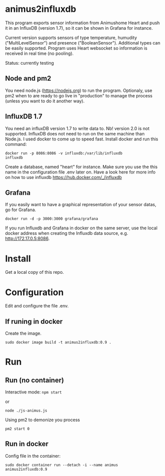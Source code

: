 # animus2influxdb
This program exports sensor information from Animushome Heart and push it in an InfluxDB (version 1.7), so it can be shown in Grafana for instance.

Current version supports sensors of type temperature, humudity ("MultiLevelSensor") and presence ("BooleanSensor"). Additional types can be easily supported. Program uses Heart websocket so information is received in real time (no pooling).

Status: currently testing

## Node and pm2
You need node.js (https://nodejs.org) to run the program. 
Optionaly, use pm2 when to are ready to go live in "production" to manage the process (unless you want to do it another way).

## InfluxDB 1.7
You need an influxDB version 1.7 to write data to. Nb! version 2.0 is not supported. InfluxDB does not need to run on the same machine than Node.js. 
I used docker to come up to speed fast. Install docker and run this command:

<code>docker run -p 8086:8086 -v influxdb:/var/lib/influxdb influxdb</code>

Create a database, named "heart" for instance. Make sure you use the this name in the configuration file .env later on. Have a look here for more info on how to use influxdb https://hub.docker.com/_/influxdb

## Grafana
If you easily want to have a graphical representation of your sensor datas, go for Grafana.

<code>docker run -d -p 3000:3000 grafana/grafana</code>

If you run Influxdb and Grafana in docker on the same server, use the local docker address when creating the Influxdb data source, e.g. http://172.17.0.5:8086.

# Install

Get a local copy of this repo.

# Configuration

Edit and configure the file .env.

## If runing in docker
Create the image.

<code>sudo docker image build -t animus2influxdb:0.9 .</code>

# Run


## Run (no container)

Interactive mode:
<code>npm start</code>

or 

<code>node ./js-animus.js</code>

Using pm2 to demonize you process

<code>pm2 start 0</code>

## Run in docker

Config file in the container:

<code>sudo docker container run --detach -i --name animus animus2influxdb:0.9</code>

